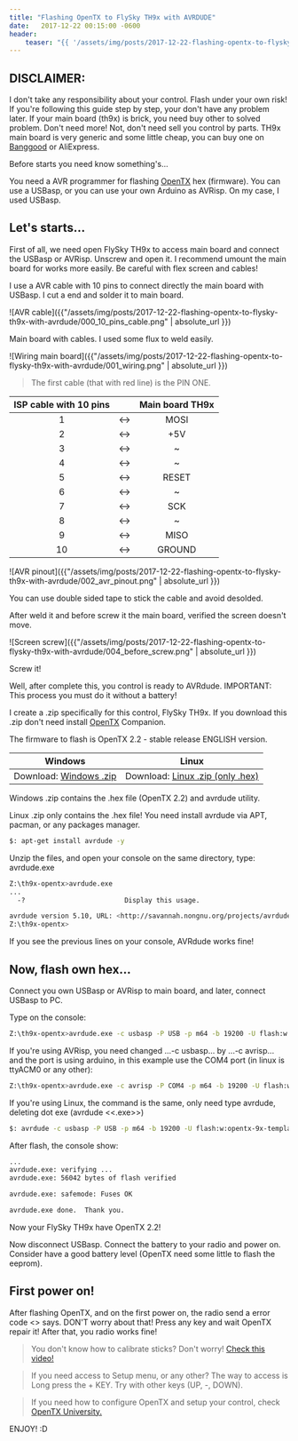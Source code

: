 ```yaml
---
title: "Flashing OpenTX to FlySky TH9x with AVRDUDE"
date:   2017-12-22 00:15:00 -0600
header:
    teaser: "{{ '/assets/img/posts/2017-12-22-flashing-opentx-to-flysky-th9x-with-avrdude/header.png' | absolute_url }}"
---
```


DISCLAIMER:
------

I don't take any responsibility about your control. Flash under your own risk! If you're following this guide step by step, your don't have any problem later. If your main board (th9x) is brick, you need buy other to solved problem. Don't need more! Not, don't need sell you control by parts. TH9x main board is very generic and some little cheap, you can buy one on [Banggood] or AliExpress.

Before starts you need know something's...
<!-- ------ -->

You need a AVR programmer for flashing [OpenTX] hex (firmware). You can use a USBasp, or you can use your own Arduino as AVRisp. On my case, I used USBasp.

Let's starts...
------

First of all, we need open FlySky TH9x to access main board and connect the USBasp or AVRisp. Unscrew and open it. I recommend umount the main board for works more easily. Be careful with flex screen and cables! 

I use a AVR cable with 10 pins to connect directly the main board with USBasp. I cut a end and solder it to main board.

![AVR cable]({{"/assets/img/posts/2017-12-22-flashing-opentx-to-flysky-th9x-with-avrdude/000_10_pins_cable.png" | absolute_url }})

Main board with cables. I used some flux to weld easily.

![Wiring main board]({{"/assets/img/posts/2017-12-22-flashing-opentx-to-flysky-th9x-with-avrdude/001_wiring.png" | absolute_url }})

> The first cable (that with red line) is the PIN ONE.

| ISP cable with 10 pins | | Main board TH9x |
|:-----:|:-:|:---------:|
|   1   |<->|   MOSI    |
|   2   |<->|   +5V     |
|   3   |<->|   ~       |
|   4   |<->|   ~       |
|   5   |<->|   RESET   |
|   6   |<->|   ~       |
|   7   |<->|   SCK     |
|   8   |<->|   ~       |
|   9   |<->|   MISO    |
|   10  |<->|   GROUND  |

![AVR pinout]({{"/assets/img/posts/2017-12-22-flashing-opentx-to-flysky-th9x-with-avrdude/002_avr_pinout.png" | absolute_url }})

You can use double sided tape to stick the cable and avoid desolded.

After weld it and before screw it the main board, verified the screen doesn't move.

![Screen screw]({{"/assets/img/posts/2017-12-22-flashing-opentx-to-flysky-th9x-with-avrdude/004_before_screw.png" | absolute_url }})

Screw it!

Well, after complete this, you control is ready to AVRdude. 
IMPORTANT: This process you must do it without a battery!

I create a .zip specifically for this control, FlySky TH9x. If you download this .zip don't need install [OpenTX] Companion.

The firmware to flash is OpenTX 2.2 - stable release ENGLISH version.

| Windows                     | Linux                                |
|:---------------------------:|:------------------------------------:|
| Download: [Windows .zip]    | Download: [Linux .zip (only .hex)]   |

Windows .zip contains the .hex file (OpenTX 2.2) and avrdude utility.

Linux .zip only contains the .hex file! You need install avrdude via APT, pacman, or any packages manager. 

```bash
$: apt-get install avrdude -y
```

Unzip the files, and open your console on the same directory, type: avrdude.exe

```bash
Z:\th9x-opentx>avrdude.exe
...
  -?                         Display this usage.

avrdude version 5.10, URL: <http://savannah.nongnu.org/projects/avrdude/>
Z:\th9x-opentx>
```

If you see the previous lines on your console, AVRdude works fine!

Now, flash own hex...
------

Connect you own USBasp or AVRisp to main board, and later, connect USBasp to PC.

Type on the console:

```bash
Z:\th9x-opentx>avrdude.exe -c usbasp -P USB -p m64 -b 19200 -U flash:w:opentx-9x-templates-audio-gvars-battgraph-pgbar-en.hex:i
```

If you're using AVRisp, you need changed ...-c usbasp... by ...-c avrisp... and the port is using arduino, in this example use the COM4 port (in linux is ttyACM0 or any other):

```bash
Z:\th9x-opentx>avrdude.exe -c avrisp -P COM4 -p m64 -b 19200 -U flash:w:opentx-9x-templates-audio-gvars-battgraph-pgbar-en.hex:i
```

If you're using Linux, the command is the same, only need type avrdude, deleting dot exe (avrdude <<.exe>>)

```bash
$: avrdude -c usbasp -P USB -p m64 -b 19200 -U flash:w:opentx-9x-templates-audio-gvars-battgraph-pgbar-en.hex:i
```

After flash, the console show:

```bash
...
avrdude.exe: verifying ...
avrdude.exe: 56042 bytes of flash verified

avrdude.exe: safemode: Fuses OK

avrdude.exe done.  Thank you.
```

Now your FlySky TH9x have OpenTX 2.2!

Now disconnect USBasp. Connect the battery to your radio and power on. Consider have a good battery level (OpenTX need some little to flash the eeprom).

First power on!
------

After flashing OpenTX, and on the first power on, the radio send a error code <<EEPROM error>> says. DON'T worry about that! Press any key and wait OpenTX repair it! After that, you radio works fine!

> You don't know how to calibrate sticks? Don't worry! [Check this video!]

> If you need access to Setup menu, or any other? The way to access is Long press the + KEY. Try with other keys (UP, -, DOWN).

> If you need how to configure OpenTX and setup your control, check [OpenTX University.]

ENJOY! :D

[OpenTX]: http://www.open-tx.org/downloads.html
[Banggood]: https://www.banggood.com/Flysky-FS-TH9X-2_4G-9CH-Transmitter-Spare-Part-Motherboard-Mainboard-p-1057427.html
[Linux .zip (only .hex)]: https://github.com/martindevmx/opentx-flysky-th9x/blob/master/opentxt-2.2-th9x-linux.zip?raw=true
[Windows .zip]: https://github.com/martindevmx/opentx-flysky-th9x/blob/master/opentxt-2.2-th9x-windows.zip?raw=true
[OpenTX University.]: http://open-txu.org/home/undergraduate-courses/radio-setup/general-radio-settings/
[Check this video!]: https://youtu.be/BKiYsAQ2AMg
[WinAVR download page]: https://sourceforge.net/projects/winavr/